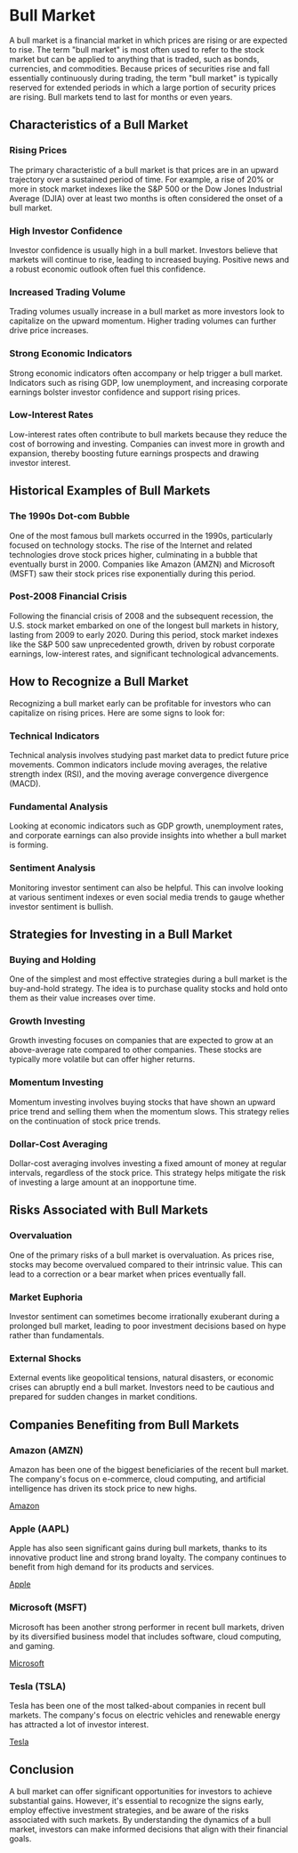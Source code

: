 # Bull Market

A bull market is a financial market in which prices are rising or are expected to rise. The term "bull market" is most often used to refer to the stock market but can be applied to anything that is traded, such as bonds, currencies, and commodities. Because prices of securities rise and fall essentially continuously during trading, the term "bull market" is typically reserved for extended periods in which a large portion of security prices are rising. Bull markets tend to last for months or even years.

## Characteristics of a Bull Market

### Rising Prices

The primary characteristic of a bull market is that prices are in an upward trajectory over a sustained period of time. For example, a rise of 20% or more in stock market indexes like the S&P 500 or the Dow Jones Industrial Average (DJIA) over at least two months is often considered the onset of a bull market.

### High Investor Confidence

Investor confidence is usually high in a bull market. Investors believe that markets will continue to rise, leading to increased buying. Positive news and a robust economic outlook often fuel this confidence.

### Increased Trading Volume

Trading volumes usually increase in a bull market as more investors look to capitalize on the upward momentum. Higher trading volumes can further drive price increases.

### Strong Economic Indicators

Strong economic indicators often accompany or help trigger a bull market. Indicators such as rising GDP, low unemployment, and increasing corporate earnings bolster investor confidence and support rising prices.

### Low-Interest Rates

Low-interest rates often contribute to bull markets because they reduce the cost of borrowing and investing. Companies can invest more in growth and expansion, thereby boosting future earnings prospects and drawing investor interest.

## Historical Examples of Bull Markets

### The 1990s Dot-com Bubble

One of the most famous bull markets occurred in the 1990s, particularly focused on technology stocks. The rise of the Internet and related technologies drove stock prices higher, culminating in a bubble that eventually burst in 2000. Companies like Amazon (AMZN) and Microsoft (MSFT) saw their stock prices rise exponentially during this period.

### Post-2008 Financial Crisis

Following the financial crisis of 2008 and the subsequent recession, the U.S. stock market embarked on one of the longest bull markets in history, lasting from 2009 to early 2020. During this period, stock market indexes like the S&P 500 saw unprecedented growth, driven by robust corporate earnings, low-interest rates, and significant technological advancements.

## How to Recognize a Bull Market

Recognizing a bull market early can be profitable for investors who can capitalize on rising prices. Here are some signs to look for:

### Technical Indicators

Technical analysis involves studying past market data to predict future price movements. Common indicators include moving averages, the relative strength index (RSI), and the moving average convergence divergence (MACD).

### Fundamental Analysis

Looking at economic indicators such as GDP growth, unemployment rates, and corporate earnings can also provide insights into whether a bull market is forming.

### Sentiment Analysis

Monitoring investor sentiment can also be helpful. This can involve looking at various sentiment indexes or even social media trends to gauge whether investor sentiment is bullish.

## Strategies for Investing in a Bull Market

### Buying and Holding

One of the simplest and most effective strategies during a bull market is the buy-and-hold strategy. The idea is to purchase quality stocks and hold onto them as their value increases over time.

### Growth Investing

Growth investing focuses on companies that are expected to grow at an above-average rate compared to other companies. These stocks are typically more volatile but can offer higher returns.

### Momentum Investing

Momentum investing involves buying stocks that have shown an upward price trend and selling them when the momentum slows. This strategy relies on the continuation of stock price trends.

### Dollar-Cost Averaging

Dollar-cost averaging involves investing a fixed amount of money at regular intervals, regardless of the stock price. This strategy helps mitigate the risk of investing a large amount at an inopportune time.

## Risks Associated with Bull Markets

### Overvaluation

One of the primary risks of a bull market is overvaluation. As prices rise, stocks may become overvalued compared to their intrinsic value. This can lead to a correction or a bear market when prices eventually fall.

### Market Euphoria

Investor sentiment can sometimes become irrationally exuberant during a prolonged bull market, leading to poor investment decisions based on hype rather than fundamentals.

### External Shocks

External events like geopolitical tensions, natural disasters, or economic crises can abruptly end a bull market. Investors need to be cautious and prepared for sudden changes in market conditions.

## Companies Benefiting from Bull Markets

### Amazon (AMZN)

Amazon has been one of the biggest beneficiaries of the recent bull market. The company's focus on e-commerce, cloud computing, and artificial intelligence has driven its stock price to new highs.

[Amazon](https://www.amazon.com)

### Apple (AAPL)

Apple has also seen significant gains during bull markets, thanks to its innovative product line and strong brand loyalty. The company continues to benefit from high demand for its products and services.

[Apple](https://www.apple.com)

### Microsoft (MSFT)

Microsoft has been another strong performer in recent bull markets, driven by its diversified business model that includes software, cloud computing, and gaming.

[Microsoft](https://www.microsoft.com)

### Tesla (TSLA)

Tesla has been one of the most talked-about companies in recent bull markets. The company's focus on electric vehicles and renewable energy has attracted a lot of investor interest.

[Tesla](https://www.tesla.com)

## Conclusion

A bull market can offer significant opportunities for investors to achieve substantial gains. However, it's essential to recognize the signs early, employ effective investment strategies, and be aware of the risks associated with such markets. By understanding the dynamics of a bull market, investors can make informed decisions that align with their financial goals.